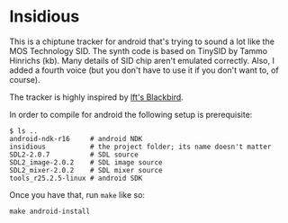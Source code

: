 # Insidious

This is a chiptune tracker for android that's trying to sound a lot like the MOS Technology SID.
The synth code is based on TinySID by Tammo Hinrichs (kb).
Many details of SID chip aren't emulated correctly.
Also, I added a fourth voice (but you don't have to use it if you don't want to, of course).

The tracker is highly inspired by [lft's Blackbird](https://csdb.dk/release/?id=161554).

In order to compile for android the following setup is prerequisite:

    $ ls ..
	android-ndk-r16     # android NDK
    insidious           # the project folder; its name doesn't matter
    SDL2-2.0.7          # SDL source
    SDL2_image-2.0.2    # SDL image source
    SDL2_mixer-2.0.2    # SDL mixer source
    tools_r25.2.5-linux # android SDK

Once you have that, run `make` like so:

	make android-install
